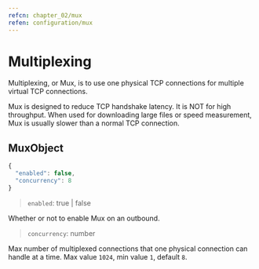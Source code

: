```yaml
---
refcn: chapter_02/mux
refen: configuration/mux
---
```


# Multiplexing

Multiplexing, or Mux, is to use one physical TCP connections for multiple virtual TCP connections.

Mux is designed to reduce TCP handshake latency. It is NOT for high throughput. When used for downloading large files or speed measurement, Mux is usually slower than a normal TCP connection.

## MuxObject

```javascript
{
  "enabled": false,
  "concurrency": 8
}
```

> `enabled`: true | false

Whether or not to enable Mux on an outbound.

> `concurrency`: number

Max number of multiplexed connections that one physical connection can handle at a time. Max value `1024`, min value `1`, default `8`.

